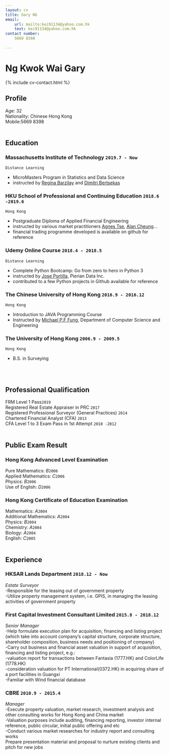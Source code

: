 ```yaml
---
layout: cv
title: Gary NG
email: 
    url: mailto:kei91134@yahoo.com.hk
    text: kei91134@yahoo.com.hk
contact number:
    5669 8398
    
---
```

# Ng Kwok Wai __Gary__

<!--
include contact information from the front matter
Supported arguments:
    - homepage: url, text
    - phone
    - email
-->
{% include cv-contact.html %}
## Profile
Age: 32<br>
Nationality: Chinese Hong Kong<br>
Mobile:5669 8398<br>
<br>

## Education

### __Massachusetts Institute of Technology__ `2019.7 - Now`
```
Distance Learning
```
- MicroMasters Program in Statistics and Data Science
- instructed by [Regina Barzilay](http://people.csail.mit.edu/regina/) and [Dimitri Bertsekas](http://www.mit.edu/~dimitrib/home.html)

### __HKU School of Professional and Continuing Education__ `2018.6 -2019.6`
```
Hong Kong
```
- Postgraduate Diploma of Applied Financial Engineering
- instructed by various market practitioners [Agnes Tse](https://www.kitco.com/ind/Tse/bio.html), [Alan Cheung](https://www.linkedin.com/in/alanc1988/)...
- financial trading programme developed is available on github for reference 

### __Udemy Online Course__ `2018.4 - 2018.5`
```
Distance Learning
```
- Complete Python Bootcamp: Go from zero to hero in Python 3
- instructed by [Jose Portilla](https://www.udemy.com/user/joseportilla/), Pierian Data Inc. 
- contributed to a few Python projects in Github available for reference

### __The Chinese University of Hong Kong__ `2016.9 - 2016.12`
```
Hong Kong
```
- Introduction to JAVA Programming Course
- Instructed by [Michael P.F Fung](http://www.cse.cuhk.edu.hk/~pffung/), Department of Computer Science and Engineering

### __The University of Hong Kong__ `2006.9 - 2009.5`
```
Hong Kong
```
- B.S. in Surveying
<br>
<br>

## Professional Qualification

FRM Level 1 Pass`2019` <br>
Registered Real Estate Appraiser in PRC `2017` <br>
Registered Professional Surveyor (General Practices) `2014` <br>
Chartered Financial Analyst (CFA) `2013` <br>
CFA Level 1 to 3 Exam Pass in 1st Attempt `2010 -2012` <br>
<br>

## Public Exam Result
### __Hong Kong Advanced Level Examination__
Pure Mathematics: _B_`2006`<br>
Applied Mathematics: _C_`2006`<br>
Physics: _B_`2006`<br>
Use of English: _D_`2006`<br>

### __Hong Kong Certificate of Education Examination__
Mathematics: _A_`2004`<br>
Additional Mathematics: _A_`2004`<br>
Physics: _B_`2004`<br>
Chemistry: _A_`2004`<br>
Biology: _A_`2004`<br>
English: _C_`2005`<br>
<br>

## Experience

### __HKSAR Lands Department__  `2018.12 - Now`
_Estate Surveyor_<br>
-Responsible for the leasing out of government property<br>
-Utilize property management system, i.e. GPIS, in managing the leasing activities of government property<br>


### __First Capital Investment Consultant Limited__ `2015.8 - 2018.12`
_Senior Manager_<br>
-Help formulate execution plan for acquisition, financing and listing project (which take into account company’s capital structure, corporate structure, shareholder composition, business needs and positioning of company)<br>
-Carry out business and financial asset valuation in support of acquisition, financing and listing project, e.g.:<br>
  -valuation report for transactions between Fantasia (1777.HK) and ColorLife (1778.HK)<br>
  -consideration valuation for PT International(0372.HK) in acquiring share of a port facilities in Guangxi<br>
-Familiar with Wind financial database<br>



### __CBRE__ `2010.9 - 2015.4`
_Manager_<br>
-Execute property valuation, market research, investment analysis and other consulting works for Hong Kong and China market <br>
-Valuation purposes include auditing, financing reporting, investor internal reference, public circular, initial public offering and etc<br>
-Conduct various market researches for industry report and consulting works<br>
Prepare presentation material and proposal to nurture existing clients and pitch for new jobs<br>




<!-- ### Footer

Last updated: July 2019 -->
